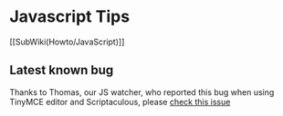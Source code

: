 <!-- Name: Howto/JavaScript -->
<!-- Version: 2 -->
<!-- Last-Modified: 2006/10/12 19:35:52 -->
<!-- Author: jcasanova -->
# Javascript Tips
[[SubWiki(Howto/JavaScript)]]

## Latest known bug
Thanks to Thomas, our JS watcher, who reported this bug when using TinyMCE editor and Scriptaculous, please [check this  issue](http://trac.seagullproject.org/wiki/TroubleShooting/KnownIssues#Javascriptrelated)